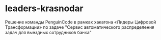 # leaders-krasnodar
Решение команды PenguinCode в рамках хакатона «Лидеры Цифровой Трансформации» по задаче "Сервис автоматического распределения задач для выездных сотрудников банка"
